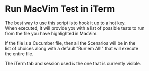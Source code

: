 # Run MacVim Test in iTerm #

The best way to use this script is to hook it up to a hot key.  
When executed, it will provide you with a list of possible tests to run  
from the file you have highlighted in MacVim.  

If the file is a Cucumber file, then all the Scenarios will be in the  
list of choices along with a default "Run'em All!" that will execute  
the entire file.  

The iTerm tab and session used is the one that is currently visible.